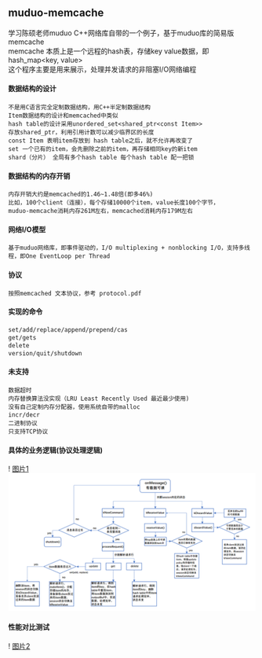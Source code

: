 ## muduo-memcache

学习陈硕老师muduo C++网络库自带的一个例子，基于muduo库的简易版memcache   
memcache 本质上是一个远程的hash表，存储key value数据，即 hash_map<key, value>  
这个程序主要是用来展示，处理并发请求的非阻塞I/O网络编程 

#### 数据结构的设计
    不是用C语言完全定制数据结构，用C++半定制数据结构  
    Item数据结构的设计和memcached中类似  
    hash table的设计采用unordered_set<shared_ptr<const Item>>  
    存放shared_ptr，利用引用计数可以减少临界区的长度  
    const Item 表明item存放到 hash table之后，就不允许再改变了  
    set 一个已有的item，会先删除之前的item，再存储相同key的新item  
    shard（分片） 全局有多个hash table 每个hash table 配一把锁
#### 数据结构的内存开销
    内存开销大约是memcached的1.46~1.48倍(即多46%) 
    比如，100个client（连接），每个存储10000个item，value长度100个字节，  
    muduo-memcache消耗内存261M左右，memcached消耗内存179M左右
#### 网络I/O模型
    基于muduo网络库，即事件驱动的，I/O multiplexing + nonblocking I/O，支持多线程，即One EventLoop per Thread
#### 协议
	按照memcached 文本协议，参考 protocol.pdf
#### 实现的命令
	set/add/replace/append/prepend/cas
	get/gets
	delete
	version/quit/shutdown
#### 未支持
    数据超时
    内存替换算法没实现（LRU Least Recently Used 最近最少使用)
    没有自己定制内存分配器，使用系统自带的malloc
    incr/decr
    二进制协议
    只支持TCP协议
#### 具体的业务逻辑(协议处理逻辑)
! [图片1](https://github.com/xy27/muduo-memcache/blob/main/mem.png "1")  
![这是图片](https://github.com/xy27/muduo-memcache/blob/main/mem.png "1")
#### 性能对比测试
! [图片2](https://github.com/xy27/muduo-memcache/blob/main/test.png "2")  